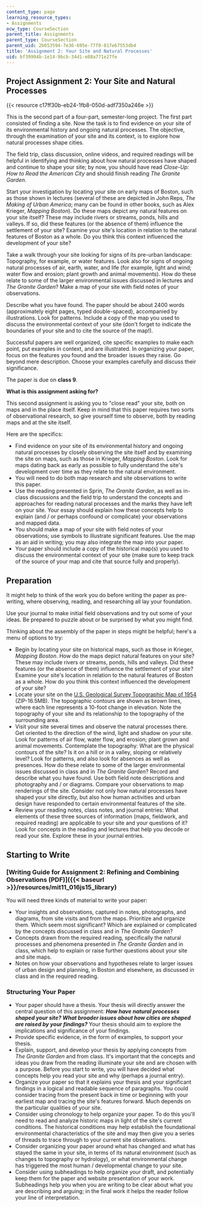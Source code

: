 ```yaml
---
content_type: page
learning_resource_types:
- Assignments
ocw_type: CourseSection
parent_title: Assignments
parent_type: CourseSection
parent_uid: 2b653594-7e36-695e-77f0-817e67553db4
title: 'Assignment 2: Your Site and Natural Processes'
uid: bf39994b-1e14-9bcb-34d1-e88a771e27fe
---
```


Project Assignment 2: Your Site and Natural Processes
-----------------------------------------------------

{{< resource c17ff30b-eb24-1fb8-050d-adf7350a246e >}}

This is the second part of a four-part, semester-long project. The first part consisted of finding a site. Now the task is to find evidence on your site of its environmental history and ongoing natural processes. The objective, through the examination of your site and its context, is to explore how natural processes shape cities.

The field trip, class discussion, online videos, and required readings will be helpful in identifying and thinking about how natural processes have shaped and continue to shape your site; by now, you should have read _Close-Up: How to Read the American City_ and should finish reading _The Granite Garden_.

Start your investigation by locating your site on early maps of Boston, such as those shown in lectures (several of these are depicted in John Reps, _The Making of Urban America_; many can be found in other books, such as Alex Krieger, _Mapping Boston_). Do these maps depict any natural features on your site itself? These may include rivers or streams, ponds, hills and valleys. If so, did these features (or the absence of them) influence the settlement of your site? Examine your site's location in relation to the natural features of Boston as a whole. Do you think this context influenced the development of your site?

Take a walk through your site looking for signs of its pre-urban landscape: Topography, for example, or water features. Look also for signs of ongoing natural processes of air, earth, water, and life (for example, light and wind; water flow and erosion; plant growth and animal movements). How do these relate to some of the larger environmental issues discussed in lectures and _The Granite Garden_? Make a map of your site with field notes of your observations.

Describe what you have found. The paper should be about 2400 words (approximately eight pages, typed double-spaced), accompanied by illustrations. Look for patterns. Include a copy of the map you used to discuss the environmental context of your site (don't forget to indicate the boundaries of your site and to cite the source of the map!).

Successful papers are well organized, cite specific examples to make each point, put examples in context, and are illustrated. In organizing your paper, focus on the features you found and the broader issues they raise. Go beyond mere description. Choose your examples carefully and discuss their significance.

The paper is due on **class 9**.

**What is this assignment asking for?**

This second assignment is asking you to "close read" your site, both on maps and in the place itself. Keep in mind that this paper requires two sorts of observational research, so give yourself time to observe, both by reading maps and at the site itself.

Here are the specifics:

*   Find evidence on your site of its environmental history and ongoing natural processes by closely observing the site itself and by examining the site on maps, such as those in Krieger, _Mapping Boston_. Look for maps dating back as early as possible to fully understand the site's development over time as they relate to the natural environment.
*   You will need to do both map research and site observations to write this paper.
*   Use the reading presented in Sprin, _The Granite Garden_, as well as in-class discussions and the field trip to understand the concepts and approaches for reading natural processes and the marks they have left on your site. Your essay should explain how these concepts help to explain (and / or perhaps confound or complicate) your observations and mapped data.
*   You should make a map of your site with field notes of your observations; use symbols to illustrate significant features. Use the map as an aid in writing; you may also integrate the map into your paper.
*   Your paper should include a copy of the historical map(s) you used to discuss the environmental context of your site (make sure to keep track of the source of your map and cite that source fully and properly).

Preparation
-----------

It might help to think of the work you do before writing the paper as pre-writing, where observing, reading, and researching all lay your foundation.

Use your journal to make initial field observations and try out some of your ideas. Be prepared to puzzle about or be surprised by what you might find.

Thinking about the assembly of the paper in steps might be helpful; here's a menu of options to try:

*   Begin by locating your site on historical maps, such as those in Krieger, _Mapping Boston_. How do the maps depict natural features on your site? These may include rivers or streams, ponds, hills and valleys. Did these features (or the absence of them) influence the settlement of your site? Examine your site's location in relation to the natural features of Boston as a whole. How do you think this context influenced the development of your site?
*   Locate your site on the [U.S. Geological Survey Topographic Map of 1954](http://ims.er.usgs.gov/gda_services/download?item_id=5632803) (ZIP-16.5MB). The topographic contours are shown as brown lines, where each line represents a 10-foot change in elevation. Note the topography of your site and its relationship to the topography of the surrounding area.
*   Visit your site several times and observe the natural processes there. Get oriented to the direction of the wind, light and shadow on your site. Look for patterns of air flow, water flow, and erosion; plant grown and animal movements. Contemplate the topography: What are the physical contours of the site? Is it on a hill or in a valley, sloping or relatively level? Look for patterns, and also look for absences as well as presences. How do these relate to some of the larger environmental issues discussed in class and in _The Granite Garden_? Record and describe what you have found. Use both field note descriptions and photography and / or diagrams. Compare your observations to map renderings of the site. Consider not only how natural processes have shaped your site directly, but also how human activities and urban design have responded to certain environmental features of the site.
*   Review your reading notes, class notes, and journal entries: What elements of these three sources of information (maps, fieldwork, and required reading) are applicable to your site and your questions of it? Look for concepts in the reading and lectures that help you decode or read your site. Explore these in your journal entries.

Starting to Write
-----------------

### [Writing Guide for Assignment 2: Refining and Combining Observations (PDF)]({{< baseurl >}}/resources/mit11_016js15_library)

You will need three kinds of material to write your paper:

*   Your insights and observations, captured in notes, photographs, and diagrams, from site visits and from the maps. Prioritize and organize them. Which seem most significant? Which are explained or complicated by the concepts discussed in class and in _The Granite Garden_?
*   Concepts drawn from the required reading, specifically the natural processes and phenomena presented in _The Granite Garden_ and in class, which help to explain or raise further questions about your site and site maps.
*   Notes on how your observations and hypotheses relate to larger issues of urban design and planning, in Boston and elsewhere, as discussed in class and in the required reading.

### Structuring Your Paper

*   Your paper should have a thesis. Your thesis will directly answer the central question of this assignment: **_How have natural processes shaped your site? What broader issues about how cities are shaped are raised by your findings?_** Your thesis should aim to explore the implications and significance of your findings.
*   Provide specific evidence, in the form of examples, to support your thesis.
*   Explain, support, and develop your thesis by applying concepts from _The Granite Garden_ and from class. It's important that the concepts and ideas you draw from the reading illuminate your site and are chosen with a purpose. Before you start to write, you will have decided what concepts help you read your site and why (perhaps a journal entry).
*   Organize your paper so that it explains your thesis and your significant findings in a logical and readable sequence of paragraphs. You could consider tracing from the present back in time or beginning with your earliest map and tracing the site's features forward. Much depends on the particular qualities of your site.
*   Consider using chronology to help organize your paper. To do this you'll need to read and analyze historic maps in light of the site's current conditions. The historical conditions may help establish the foundational environmental characteristics of the site and may then give you a series of threads to trace through to your current site observations.
*   Consider organizing your paper around what has changed and what has stayed the same in your site, in terms of its natural environment (such as changes to topography or hydrology), or what environmental change has triggered the most human / developmental change to your site.
*   Consider using subheadings to help organize your draft, and potentially keep them for the paper and website presentation of your work. Subheadings help you when you are writing to be clear about what you are describing and arguing; in the final work it helps the reader follow your line of interpretation.